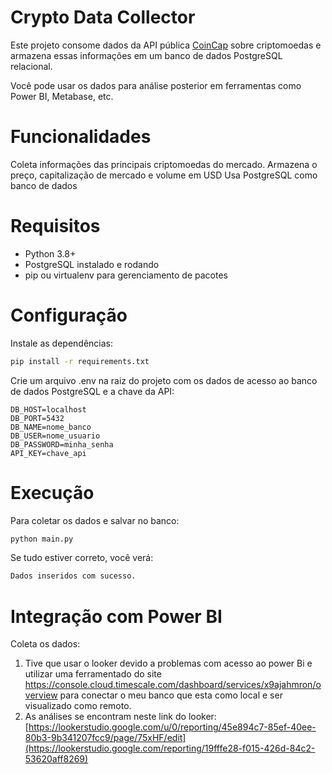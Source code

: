 # Crypto Data Collector

Este projeto consome dados da API pública [CoinCap](https://docs.coincap.io/) sobre criptomoedas e armazena essas informações em um banco de dados PostgreSQL relacional.

Você pode usar os dados para análise posterior em ferramentas como Power BI, Metabase, etc.

# Funcionalidades

Coleta informações das principais criptomoedas do mercado.
Armazena o preço, capitalização de mercado e volume em USD
Usa PostgreSQL como banco de dados

# Requisitos

- Python 3.8+
- PostgreSQL instalado e rodando
- pip ou virtualenv para gerenciamento de pacotes

# Configuração

Instale as dependências:

```bash
pip install -r requirements.txt
```

Crie um arquivo .env na raiz do projeto com os dados de acesso ao banco de dados PostgreSQL e a chave da API:

```env
DB_HOST=localhost
DB_PORT=5432
DB_NAME=nome_banco
DB_USER=nome_usuario
DB_PASSWORD=minha_senha
API_KEY=chave_api
```

# Execução
Para coletar os dados e salvar no banco:

```bash
python main.py
```

Se tudo estiver correto, você verá:

```bash
Dados inseridos com sucesso.
```

# Integração com Power BI

Coleta os dados:
1. Tive que usar o looker devido a problemas com acesso ao power Bi e utilizar uma ferramentado do site https://console.cloud.timescale.com/dashboard/services/x9ajahmron/overview para conectar o meu banco que esta como local e ser visualizado como remoto.
2. As análises se encontram neste link do looker: [https://lookerstudio.google.com/u/0/reporting/45e894c7-85ef-40ee-80b3-9b341207fcc9/page/75xHF/edit](https://lookerstudio.google.com/reporting/19fffe28-f015-426d-84c2-53620aff8269)
